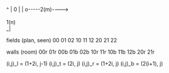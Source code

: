 
^
|
0
|
|
o-----2(m)---->
 \
  \
   1(n)
    \
     _|

fields (plan, seen)
00 01 02
10 11 12
20 21 22

walls (room)
00r 01r
00b 01b 02b
10r 11r
10b 11b 12b
20r 21r

(i,j)_l = (1+2i, j-1)
(i,j)_t = (2i, j)
(i,j)_r = (1+2i, j)
(i,j)_b = (2(i+1), j)

